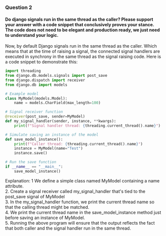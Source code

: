### Question 2
####  Do django signals run in the same thread as the caller? Please support your answer with a code snippet that conclusively proves your stance. The code does not need to be elegant and production ready, we just need to understand your logic.

Now, by default Django signals run in the same thread as the caller. Which means that at the time of raising a signal, the connected signal handlers are executed in synchrony in the same thread as the signal raising code.
Here is a code snippet to demonstrate this:
``` Python
import threading
from django.db.models.signals import post_save
from django.dispatch import receiver
from django.db import models

# Example model
class MyModel(models.Model):
    name = models.CharField(max_length=100)

# Signal receiver function
@receiver(post_save, sender=MyModel)
def my_signal_handler(sender, instance, **kwargs):
    print(f"Signal handler thread: {threading.current_thread().name}")

# Simulate saving an instance of the model
def save_model_instance():
    print(f"Caller thread: {threading.current_thread().name}")
    instance = MyModel(name="Test")
    instance.save()

# Run the save function
if __name__ == "__main__":
    save_model_instance()

```
Explanation:
1 We define a simple class named MyModel containing a name attribute.<br>
2. Create a signal receiver called my_signal_handler that's tied to the post_save signal of MyModel<br>
3. In the my_signal_handler function, we print the current thread name so that the calling thread might be matched.<br>
4. We print the current thread name in the save_model_instance method just before saving an instance of MyModel.<br>
5. Running the above program will ensure that the output reflects the fact that both caller and the signal handler run in the same thread.<br>
